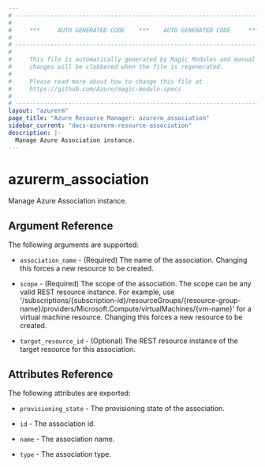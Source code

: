 ```yaml
---
# ----------------------------------------------------------------------------
#
#     ***     AUTO GENERATED CODE    ***    AUTO GENERATED CODE     ***
#
# ----------------------------------------------------------------------------
#
#     This file is automatically generated by Magic Modules and manual
#     changes will be clobbered when the file is regenerated.
#
#     Please read more about how to change this file at
#     https://github.com/Azure/magic-module-specs
#
# ----------------------------------------------------------------------------
layout: "azurerm"
page_title: "Azure Resource Manager: azurerm_association"
sidebar_current: "docs-azurerm-resource-association"
description: |-
  Manage Azure Association instance.
---
```


# azurerm_association

Manage Azure Association instance.


## Argument Reference

The following arguments are supported:

* `association_name` - (Required) The name of the association. Changing this forces a new resource to be created.

* `scope` - (Required) The scope of the association. The scope can be any valid REST resource instance. For example, use '/subscriptions/{subscription-id}/resourceGroups/{resource-group-name}/providers/Microsoft.Compute/virtualMachines/{vm-name}' for a virtual machine resource. Changing this forces a new resource to be created.

* `target_resource_id` - (Optional) The REST resource instance of the target resource for this association.

## Attributes Reference

The following attributes are exported:

* `provisioning_state` - The provisioning state of the association.

* `id` - The association id.

* `name` - The association name.

* `type` - The association type.
